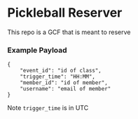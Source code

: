 # Pickleball Reserver #
This repo is a GCF that is meant to reserve
### Example Payload ###
````
{
    "event_id": "id of class",
    "trigger_time": "HH:MM",
    "member_id": "id of member",
    "username": "email of member"
}
````
Note `trigger_time` is in UTC
